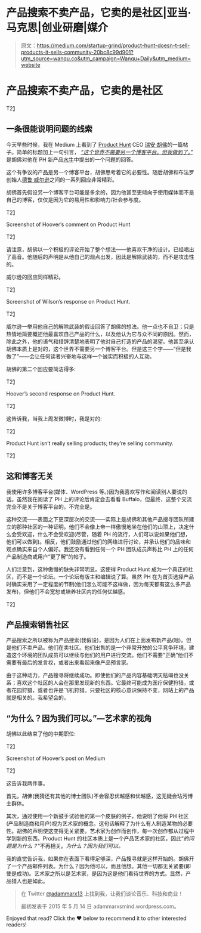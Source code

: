 # 产品搜索不卖产品，它卖的是社区|亚当·马克思|创业研磨|媒介

> 原文：<https://medium.com/startup-grind/product-hunt-doesn-t-sell-products-it-sells-community-20bc8c99d901?utm_source=wanqu.co&utm_campaign=Wanqu+Daily&utm_medium=website>

# 产品搜索不卖产品，它卖的是社区

T2】



## 一条很能说明问题的线索

今天早些时候，我在 Medium 上看到了 [Product Hunt](https://medium.com/u/b8b4445269d0?source=post_page-----20bc8c99d901--------------------------------) CEO [瑞安·胡佛](https://medium.com/u/c2146664c8e4?source=post_page-----20bc8c99d901--------------------------------)的一篇帖子。简单的标题加上一句引言， [*“这个世界不需要另一个博客平台。但我做到了。”*](/on-startups/the-world-doesn-t-need-another-blogging-platform-but-i-did-1f5532733261) 是胡佛对他在 PH 新产品[水牛](https://buffalo.io/?ref=producthunt)中提出的一个问题的回答。

这个有争议的产品是另一个博客平台，胡佛思考着它的必要性。随后胡佛和布法罗创始人[德鲁·威尔逊](https://twitter.com/drewwilson)之间的一系列回应非常精彩。

胡佛首先假设另一个博客平台可能是多余的，因为他甚至更倾向于使用媒体而不是自己的博客，仅仅是因为它的易用性和影响力/社会参与度。



T2】



Screenshot of Hoover’s comment on Product Hunt



T2】

请注意，胡佛以一个积极的评论开始了整个想法——他喜欢干净的设计。已经唱出了高音。他随后的声明是从他自己的观点出发，因此是解除武装的，而不是攻击性的。

威尔逊的回应同样精彩。

T2】



Screenshot of Wilson’s response on Product Hunt.



T2】

威尔逊一举用他自己的解除武装的假设回答了胡佛的想法。他一点也不自卫；只是热情地简要概述他最喜欢自己产品的什么，以及他认为它与众不同的原因。然而，除此之外，他的语气和措辞清楚地表明了他对自己打造的产品的渴望。他甚至承认胡佛本质上是对的，这个世界不需要另一个博客平台。但是这三个字——“但是我做了”——会让任何读者兴奋地与这样一个诚实而积极的人互动。

胡佛的第二个回应要简洁得多:

T2】



Hoover’s second response on Product Hunt.



T2】

这告诉我，当我上周发微博时，我是对的:

T2】



Product Hunt isn’t really selling products; they’re selling community.



T2】

## 这和博客无关

我使用许多博客平台(媒体、WordPress 等。)因为我喜欢写作和阅读别人要说的话。虽然我在阅读了 PH 上的评论后肯定会去看看 Buffalo，但最终，这整个交流完全不是关于博客平台的。不完全是。

这种交流——表面之下更深层次的交流——实际上是胡佛和其他产品搜寻团队所建立的那种社区的一种证明。他们不会像上帝一样傲慢地坐在他们的山顶上，决定什么会受欢迎，什么不会受欢迎(尽管，随着 PH 的流行，人们可以说如果他们想，他们可以做到)。相反，他们鼓励通过他们的网络进行讨论，并承认他们的品味和观点确实来自个人偏好。我还没有看到任何一个 PH 团队成员声称比 PH 上的任何产品制造商或用户“更了解”的帖子。

人们注意到，这种傲慢的缺失非常明显。这使得 Product Hunt 成为一个真正的社区，而不是一个论坛。一个论坛有版主和编辑说了算。虽然 PH 在为首页选择产品时确实采用了一定程度的节制(他们怎么可能不这样做，因为每天都有这么多产品发布)，但他们不会宽恕或培养社区内的任何优越感。

T2】

## 产品搜索销售社区

产品搜索之所以被称为产品搜索(我假设)，是因为人们在上面发布新产品(咄)。但是他们不卖产品。他们在卖社区。他们出售的是一个非常开放的公平竞争环境，建造这个环境的团队成员可以继续与他们的用户进行交流。他们不需要“正确”他们不需要有最后的发言权，或者出来看起来像产品预言家。



由于这种动力，产品搜寻将继续成功。即使他们的产品内容基础明天枯竭也没关系；喜欢这个社区的人会在那里发现新的东西。它最终可能成为医疗保健狩猎，或者花园狩猎，或者也许是飞机狩猎。只要社区的核心意识保持不变，网站上的产品就是相关的。我希望会的。

## “为什么？因为我们可以。”—艺术家的视角

胡佛以此结束了他的中期职位:



T2】



Screenshot of Hoover’s post on Medium



T2】

这告诉我两件事。

首先，胡佛(我猜还有其他的博士团队)不会容忍优越感和优越感，这无疑会玷污博士群体。

其次，通过使用一个新鼓手试验他的第一个皮肤的例子，他说明了他将 PH 社区(产品制造商和用户)视为艺术家的概念。这句话解释了为什么有人制造某物的必要性。胡佛的声明使这变得无关紧要。艺术家为创作而创作，每一次创作都从过程中学到新的东西。Product Hunt 的社区本质上是一个产品艺术家的社区，因此“*的问题是为什么？*“不再相关。*为什么？因为我们可以。*

我的直觉告诉我，如果你在表面下看得足够深，产品搜寻就是这样开始的。胡佛开了一个产品邮件列表。为什么？因为他可以，而且他想。其他一切都无关紧要(即使是成功)。艺术家之所以是艺术家，是因为这是他们看待世界的方式。显然，产品猎人也是如此。

> 在 Twitter [@adammarx13](https://twitter.com/adammarx13) 上找到我，让我们谈论音乐、科技和商业！
> 
> 最初发表于 2015 年 5 月 14 日 adammarxsmind.wordpress.com。



Enjoyed that read? Click the ❤ below to recommend it to other interested readers!


